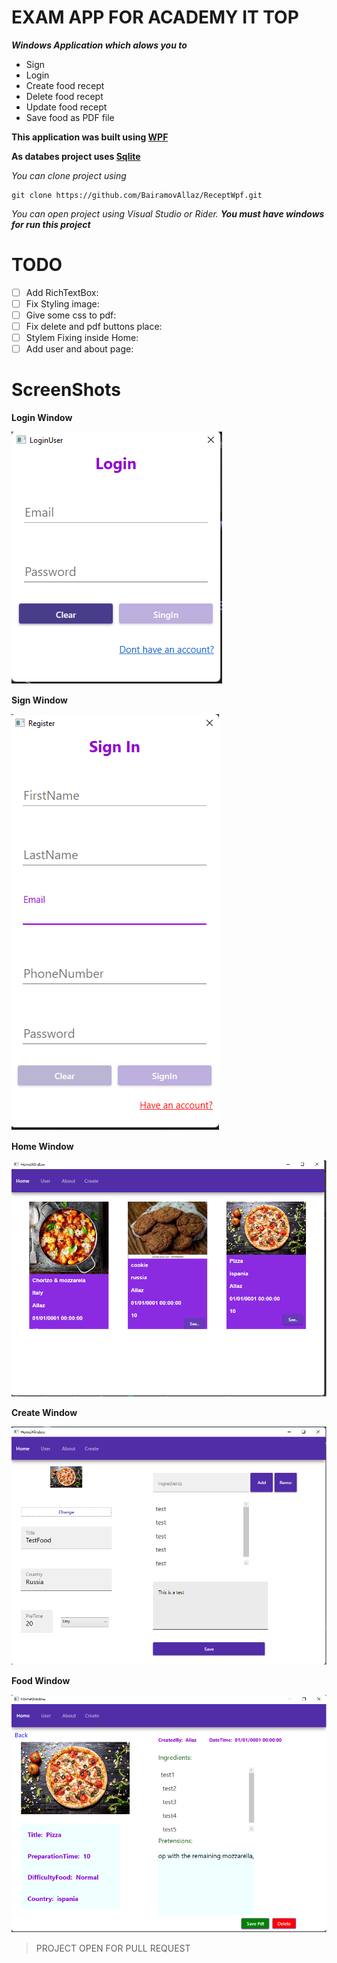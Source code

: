 # EXAM APP FOR ACADEMY IT TOP
***Windows Application which alows you to***
- Sign
- Login
- Create food recept
- Delete food recept
- Update food recept
- Save food as PDF file

**This application was built using [WPF](https://docs.microsoft.com/en-us/visualstudio/designers/getting-started-with-wpf?view=vs-2022)**

**As databes project uses [Sqlite](https://www.sqlite.org/index.html)**

*You can clone project using*
```
git clone https://github.com/BairamovAllaz/ReceptWpf.git
```
*You can open project using Visual Studio or Rider.*
***You must have windows for run this project***

# TODO
- [ ] Add RichTextBox:
- [ ] Fix Styling image:
- [ ] Give some css to pdf:
- [ ] Fix delete and pdf buttons place:
- [ ] Stylem Fixing inside Home:
- [ ] Add user and about page:

# ScreenShots
**Login Window**

![alt text](https://github.com/BairamovAllaz/ReceptWpf/blob/main/ReceptWpf.App/Screenshots/LoginPage.png?raw=true)

**Sign Window**

![alt text](https://github.com/BairamovAllaz/ReceptWpf/blob/main/ReceptWpf.App/Screenshots/SignPage.png?raw=true)

**Home Window**

![alt text](https://github.com/BairamovAllaz/ReceptWpf/blob/main/ReceptWpf.App/Screenshots/HomeWindow.png?raw=true)

**Create Window**

![alt text](https://github.com/BairamovAllaz/ReceptWpf/blob/main/ReceptWpf.App/Screenshots/CreateWindow.png?raw=true)

**Food Window**

![alt text](https://github.com/BairamovAllaz/ReceptWpf/blob/main/ReceptWpf.App/Screenshots/FoodWindow.png?raw=true)

> PROJECT OPEN FOR PULL REQUEST
